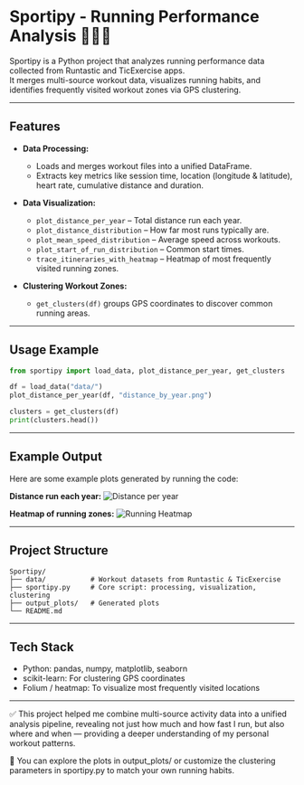 # Sportipy - Running Performance Analysis 🏃🏻‍♂️

Sportipy is a Python project that analyzes running performance data collected from Runtastic and TicExercise apps.  
It merges multi-source workout data, visualizes running habits, and identifies frequently visited workout zones via GPS clustering.

---

## Features

- **Data Processing:**  
  - Loads and merges workout files into a unified DataFrame.
  - Extracts key metrics like session time, location (longitude & latitude), heart rate, cumulative distance and duration.

- **Data Visualization:**  
  - `plot_distance_per_year` – Total distance run each year.
  - `plot_distance_distribution` – How far most runs typically are.
  - `plot_mean_speed_distribution` – Average speed across workouts.
  - `plot_start_of_run_distribution` – Common start times.
  - `trace_itineraries_with_heatmap` – Heatmap of most frequently visited running zones.

- **Clustering Workout Zones:**  
  - `get_clusters(df)` groups GPS coordinates to discover common running areas.

---

## Usage Example
```python
from sportipy import load_data, plot_distance_per_year, get_clusters

df = load_data("data/")
plot_distance_per_year(df, "distance_by_year.png")

clusters = get_clusters(df)
print(clusters.head())
```

---

## Example Output
Here are some example plots generated by running the code:

**Distance run each year:**
![Distance per year](output_plots/distance_by_year.png)

**Heatmap of running zones:**
![Running Heatmap](output_plots/running_heatmap.png)

---
## Project Structure
```
Sportipy/
├── data/           # Workout datasets from Runtastic & TicExercise
├── sportipy.py     # Core script: processing, visualization, clustering
├── output_plots/   # Generated plots
└── README.md
```
---

## Tech Stack
- Python: pandas, numpy, matplotlib, seaborn
- scikit-learn: For clustering GPS coordinates
- Folium / heatmap: To visualize most frequently visited locations

---

✅ This project helped me combine multi-source activity data into a unified analysis pipeline, revealing not just how much and how fast I run, but also where and when — providing a deeper understanding of my personal workout patterns.

📌 You can explore the plots in output_plots/ or customize the clustering parameters in sportipy.py to match your own running habits.
